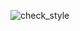 ![check_style](https://github.com/cbcobashatse/API_Codes/actions/workflows/check_style.yaml/badge.svg)